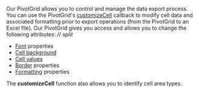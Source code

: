 Our PivotGrid allows you to control and manage the data export process. You can use the PivotGrid's [customizeCell](/Documentation/ApiReference/Common/Object_Structures/ExcelExportPivotGridProps/#customizeCell) callback to modify cell data and associated formatting prior to export operations (from the PivotGrid to an Excel file). Our PivotGrid gives you access and allows you to change the following attributes:
// _split_

- <a href="https://github.com/exceljs/exceljs#fonts" target="_blank">Font</a> properties
- <a href="https://github.com/exceljs/exceljs#fills" target="_blank">Cell background</a>
- <a href="https://github.com/exceljs/exceljs#hyperlink-value" target="_blank">Cell values</a>
- <a href="https://github.com/exceljs/exceljs#borders" target="_blank">Border</a> properties
- <a href="https://github.com/exceljs/exceljs#number-formats" target="_blank">Formatting</a> properties

The **customizeCell** function also allows you to identify cell area types.
